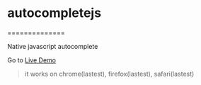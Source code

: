 # autocompletejs
==============

Native javascript autocomplete

Go to [Live Demo](http://demo-localhost/demos/autocomplete/)

> it works on chrome(lastest), firefox(lastest), safari(lastest)
